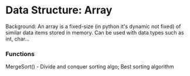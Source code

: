 # Data Structure: Array

Background: An array is a fixed-size (in python it's dynamic not fixed) of similar data items stored in memory. Can be used with data types such as int, char...

### Functions
MergeSort() - Divide and conquer sorting algo; Best sorting algorithm


